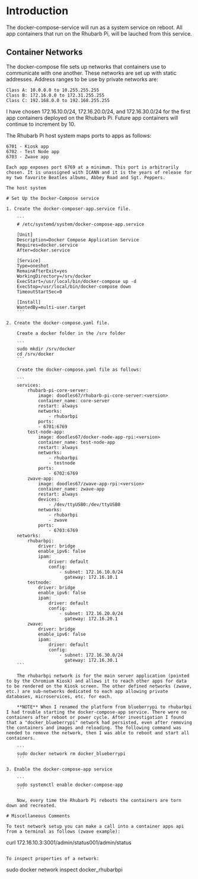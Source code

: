 # Introduction

The docker-compose-service will run as a system service on reboot. All app containers that run on the Rhubarb Pi, will be lauched from this service.

## Container Networks

The docker-compose file sets up networks that containers use to communicate with one another. These networks are set up with static addresses. Address ranges to be use by private networks are:

```
Class A: 10.0.0.0 to 10.255.255.255
Class B: 172.16.0.0 to 172.31.255.255
Class C: 192.168.0.0 to 192.168.255.255
```

I have chosen 172.16.10.0/24, 172.16.20.0/24, and 172.16.30.0/24 for the first app containers deployed on the Rhubarb Pi. Future app containers will continue to increment by 10.

The Rhubarb Pi host system maps ports to apps as follows:

```
6701 - Kiosk app
6702 - Test Node app
6703 - Zwave app

Each app exposes port 6769 at a minimum. This port is arbitrarily chosen. It is unassigned with ICANN and it is the years of release for my two favorite Beatles albums, Abbey Road and Sgt. Peppers.

The host system

# Set Up the Docker-Compose service

1. Create the docker-composer-app.service file.

    ```
    # /etc/systemd/system/docker-compose-app.service

    [Unit]
    Description=Docker Compose Application Service
    Requires=docker.service
    After=docker.service

    [Service]
    Type=oneshot
    RemainAfterExit=yes
    WorkingDirectory=/srv/docker
    ExecStart=/usr/local/bin/docker-compose up -d
    ExecStop=/usr/local/bin/docker-compose down
    TimeoutStartSec=0

    [Install]
    WantedBy=multi-user.target
    ```

2. Create the docker-compose.yaml file.

    Create a docker folder in the /srv folder

    ```
    sudo mkdir /srv/docker
    cd /srv/docker
    ```

    Create the docker-compose.yaml file as follows:

    ```
    services:
        rhubarb-pi-core-server:
            image: doodles67/rhubarb-pi-core-server:<version>
            container_name: core-server
            restart: always
            networks:
                - rhubarbpi
            ports:
            - 6701:6769
        test-node-app:
            image: doodles67/docker-node-app-rpi:<version>
            container_name: test-node-app
            restart: always
            networks:
                - rhubarbpi
                - testnode
            ports:
                - 6702:6769
        zwave-app:
            image: doodles67/zwave-app-rpi:<version>
            container_name: zwave-app
            restart: always
            devices:
                - /dev/ttyUSB0:/dev/ttyUSB0
            networks:
                - rhubarbpi
                - zwave
            ports:
                - 6703:6769
    networks:
        rhubarbpi:
            driver: bridge
            enable_ipv6: false
            ipam:
                driver: default
                config:
                    - subnet: 172.16.10.0/24
                      gateway: 172.16.10.1
        testnode:
            driver: bridge
            enable_ipv6: false
            ipam:
                driver: default
                config:
                    - subnet: 172.16.20.0/24
                      gateway: 172.16.20.1
        zwave:
            driver: bridge
            enable_ipv6: false
            ipam:
                driver: default
                config:
                    - subnet: 172.16.30.0/24
                      gateway: 172.16.30.1
    ```

    The rhubarbpi network is for the main server application (pointed to by the Chromium Kiosk) and allows it to reach other apps for data to be rendered on the Kiosk screen. The other defined networks (zwave, etc.) are sub-networks dedicated to each app allowing private databases, microservices, etc. for each.

    **NOTE** When I renamed the platform from blueberrypi to rhubarbpi I had trouble starting the docker-compose-app service. There were no containers after reboot or power cycle. After investigation I found that a "docker_blueberrypi" network had persisted, even after removing the containers and images and reloading. The following command was needed to remove the network, then I was able to reboot and start all containers.

    ```
    sudo docker network rm docker_blueberrypi
    ```

3. Enable the docker-compose-app service

    ```
    sudo systemctl enable docker-compose-app
    ```

    Now, every time the Rhubarb Pi reboots the containers are torn down and recreated.

# Miscellaneous Comments

To test network setup you can make a call into a container apps api from a terminal as follows (zwave example):

```
curl 172.16.10.3:3001/admin/status001/admin/status
```

To inspect properties of a network:

```
sudo docker network inspect docker_rhubarbpi
```

